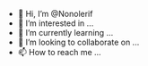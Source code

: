 - 👋 Hi, I’m @Nonolerif
- 👀 I’m interested in ...
- 🌱 I’m currently learning ...
- 💞️ I’m looking to collaborate on ...
- 📫 How to reach me ...

<!---
Nonolerif/Nonolerif is a ✨ special ✨ repository because its `README.md` (this file) appears on your GitHub profile.
You can click the Preview link to take a look at your changes.
--->
